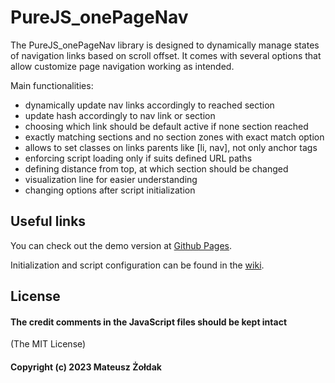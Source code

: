 # PureJS_onePageNav

The PureJS_onePageNav library is designed to dynamically manage states of navigation links based on scroll offset. It comes with several options that allow customize page navigation working as intended.

Main functionalities:
- dynamically update nav links accordingly to reached section
- update hash accordingly to nav link or section
- choosing which link should be default active if none section reached
- exactly matching sections and no section zones with exact match option
- allows to set classes on links parents like [li, nav], not only anchor tags
- enforcing script loading only if suits defined URL paths
- defining distance from top, at which section should be changed
- visualization line for easier understanding
- changing options after script initialization

## Useful links

You can check out the demo version at [Github Pages](https://matheoz-sys.github.io/PureJS_onePageNav/demo/).

Initialization and script configuration can be found in the [wiki](https://github.com/Matheoz-sys/PureJS_onePageNav/wiki/About).

## License

#### The credit comments in the JavaScript files should be kept intact

(The MIT License)

#### Copyright (c) 2023 Mateusz Żołdak
